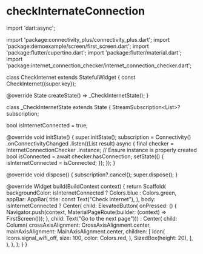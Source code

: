 # checkInternateConnection


import 'dart:async';

import 'package:connectivity_plus/connectivity_plus.dart';
import 'package:demoexample/screen/first_screen.dart';
import 'package:flutter/cupertino.dart';
import 'package:flutter/material.dart';
import 'package:internet_connection_checker/internet_connection_checker.dart';

class CheckInternet extends StatefulWidget {
  const CheckInternet({super.key});

  @override
  State<CheckInternet> createState() => _CheckInternetState();
}

class _CheckInternetState extends State<CheckInternet> {
  StreamSubscription<List<ConnectivityResult>>? subscription;

  bool isInternetConnected = true;

  @override
  void initState() {
    super.initState();
    subscription = Connectivity()
        .onConnectivityChanged
        .listen((List<ConnectivityResult> result) async {
      final checker = InternetConnectionChecker
          .instance; // Ensure instance is properly created
      bool isConnected = await checker.hasConnection;
      setState(() {
        isInternetConnected = isConnected;
      });
    });
  }

  @override
  void dispose() {
    subscription?.cancel();
    super.dispose();
  }

  @override
  Widget build(BuildContext context) {
    return Scaffold(
      backgroundColor: isInternetConnected ? Colors.blue : Colors.green,
      appBar: AppBar(
        title: const Text("Check Internet"),
      ),
      body: isInternetConnected
          ? Center(
              child: ElevatedButton(
                  onPressed: () {
                    Navigator.push(context,
                        MaterialPageRoute(builder: (context) => FirstScreen()));
                  },
                  child: Text("Go to the next page")))
          : Center(
              child: Column(
                crossAxisAlignment: CrossAxisAlignment.center,
                mainAxisAlignment: MainAxisAlignment.center,
                children: [
                  Icon(
                    Icons.signal_wifi_off,
                    size: 100,
                    color: Colors.red,
                  ),
                  SizedBox(height: 20),
                ],
              ),
            ),
    );
  }
}
